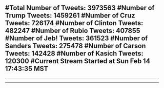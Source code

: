 #Total Number of Tweets: 3973563 
#Number of Trump Tweets: 1459261
#Number of Cruz Tweets: 726174
#Number of Clinton Tweets: 482247
#Number of Rubio Tweets: 407855
#Number of Jeb! Tweets: 361523
#Number of Sanders Tweets: 275478
#Number of Carson Tweets: 142428
#Number of Kasich Tweets: 120300
#Current Stream Started at Sun Feb 14 17:43:35 MST
---
---
---
